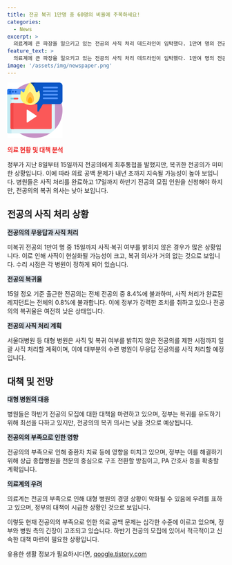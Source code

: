 ```yaml
---
title: 전공 복귀 1만명 중 60명의 비율에 주목하세요!
categories:
  - News
excerpt: >
  의료계에 큰 파장을 일으키고 있는 전공의 사직 처리 데드라인이 임박했다. 1만여 명의 전공의 중 대부분이 사직·복귀 여부를 밝히지 않아, 의료 공백이 내년 초까지 이어질 전망이다. 정부는 사직 처리 후 이들을 복귀하도록 설득하는 계획이지만, 대부분이 복귀를 거부할 것으로 보인다. 이에 따라 대형 병원들은 사직 처리를 준비 중이며, 복귀율이 낮을 경우 상급종합병원을 전문의 중심으로 전환하는 방안을 모색 중이다. 이 같은 상황에서 대형 병원들의 경영 상황도 악화되고 있으며, 정부는 이를 해결하기 위해 예산 투입 및 구조 전환 방안을 추진하고 있다.
feature_text: >
  의료계에 큰 파장을 일으키고 있는 전공의 사직 처리 데드라인이 임박했다. 1만여 명의 전공의 중 대부분이 사직·복귀 여부를 밝히지 않아, 의료 공백이 내년 초까지 이어질 전망이다. 정부는 사직 처리 후 이들을 복귀하도록 설득하는 계획이지만, 대부분이 복귀를 거부할 것으로 보인다. 이에 따라 대형 병원들은 사직 처리를 준비 중이며, 복귀율이 낮을 경우 상급종합병원을 전문의 중심으로 전환하는 방안을 모색 중이다. 이 같은 상황에서 대형 병원들의 경영 상황도 악화되고 있으며, 정부는 이를 해결하기 위해 예산 투입 및 구조 전환 방안을 추진하고 있다.
image: '/assets/img/newspaper.png'
---
```


<p><img src="/assets/img/news.png" alt="rentncar 속보" /></p>

<p><b><span style="color: #ee2323;">의료 현황 및 대책 분석</span></b></p>

<p data-ke-size="size16">정부가 지난 8일부터 15일까지 전공의에게 최후통첩을 발했지만, 복귀한 전공의가 미미한 상황입니다. 이에 따라 의료 공백 문제가 내년 초까지 지속될 가능성이 높아 보입니다. 병원들은 사직 처리를 완료하고 17일까지 하반기 전공의 모집 인원을 신청해야 하지만, 전공의의 복귀 의사는 낮아 보입니다.</p>

<h2 data-ke-size="size26">전공의 사직 처리 상황</h2>

<p><b><span style="background-color: #21538527;">전공의의 무응답과 사직 처리</span></b></p>

<p data-ke-size="size16">미복귀 전공의 1만여 명 중 15일까지 사직·복귀 여부를 밝히지 않은 경우가 많은 상황입니다. 이로 인해 사직이 현실화될 가능성이 크고, 복귀 의사가 거의 없는 것으로 보입니다. 수리 시점은 각 병원이 정하게 되어 있습니다.</p>

<p><b><span style="background-color: #21538527;">전공의 복귀율</span></b></p>

<p data-ke-size="size16">15일 정오 기준 출근한 전공의는 전체 전공의 중 8.4%에 불과하며, 사직 처리가 완료된 레지던트는 전체의 0.8%에 불과합니다. 이에 정부가 강력한 조치를 취하고 있으나 전공의의 복귀율은 여전히 낮은 상태입니다.</p>

<p><b><span style="background-color: #21538527;">전공의 사직 처리 계획</span></b></p>

<p data-ke-size="size16">서울대병원 등 대형 병원은 사직 및 복귀 여부를 밝히지 않은 전공의를 제한 시점까지 일괄 사직 처리할 계획이며, 이에 대부분의 수련 병원이 무응답 전공의를 사직 처리할 예정입니다.</p>

<h2 data-ke-size="size26">대책 및 전망</h2>

<p><b><span style="background-color: #21538527;">대형 병원의 대응</span></b></p>

<p data-ke-size="size16">병원들은 하반기 전공의 모집에 대한 대책을 마련하고 있으며, 정부는 복귀를 유도하기 위해 최선을 다하고 있지만, 전공의의 복귀 의사는 낮을 것으로 예상됩니다.</p>

<p><b><span style="background-color: #21538527;">전공의의 부족으로 인한 영향</span></b></p>

<p data-ke-size="size16">전공의의 부족으로 인해 중환자 치료 등에 영향을 미치고 있으며, 정부는 이를 해결하기 위해 상급 종합병원을 전문의 중심으로 구조 전환할 방침이고, PA 간호사 등을 확충할 계획입니다.</p>

<p><b><span style="background-color: #21538527;">의료계의 우려</span></b></p>

<p data-ke-size="size16">의료계는 전공의 부족으로 인해 대형 병원의 경영 상황이 악화될 수 있음에 우려를 표하고 있으며, 정부의 대책이 시급한 상황인 것으로 보입니다.</p>

<p>이렇듯 현재 전공의의 부족으로 인한 의료 공백 문제는 심각한 수준에 이르고 있으며, 정부와 병원 측의 긴장이 고조되고 있습니다. 하반기 전공의 모집에 있어서 적극적이고 신속한 대책 마련이 필요한 상황입니다.</p>
유용한 생활 정보가 필요하시다면, <a href="https://qoogle.tistory.com" rel="dofollow">qoogle.tistory.com</a>


